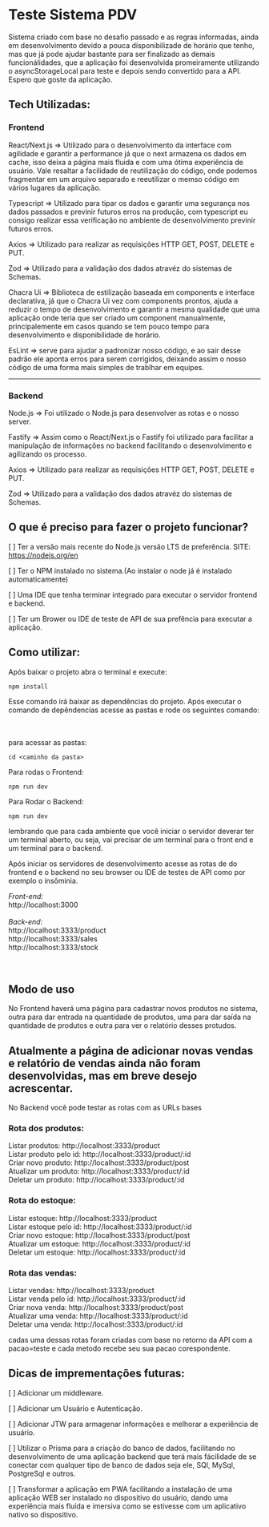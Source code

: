 # Teste Sistema PDV

Sistema criado com base no desafio passado e as regras informadas, ainda em desenvolvimento devido a pouca disponibilizade de horário que tenho, mas que já pode ajudar bastante para ser finalizado as demais funcionálidades, que a aplicação foi desenvolvida promeiramente utilizando o asyncStorageLocal para teste e depois sendo convertido para a API. Espero que goste da aplicação. 

## Tech Utilizadas:

### Frontend

React/Next.js => Utilizado para o desenvolvimento da interface com agilidade e garantir a performance já que o next armazena os dados em cache, isso deixa a página mais fluida e com uma ótima experiência de usuário. Vale resaltar a facilidade de reutilização do código, onde podemos fragmentar em um arquivo separado e reeutilizar o memso código em vários lugares da aplicação.

Typescript => Utilizado para tipar os dados e garantir uma segurança nos dados passados e previnir futuros erros na produção, com typescript eu consigo realizar essa verificação no ambiente de desenvolvimento previnir futuros erros.

Axios => Utilizado para realizar as requisições HTTP GET, POST, DELETE e PUT.

Zod => Utilizado para a validação dos dados atravéz do sistemas de Schemas.

Chacra Ui => Biblioteca de estilização baseada em components e interface declarativa, já que o Chacra Ui vez com components prontos, ajuda a reduzir o tempo de desenvolvimento e garantir a mesma qualidade que uma aplicação onde teria que ser criado um component manualmente, principalemente em casos quando se tem pouco tempo para desenvolvimento e disponibilidade de horário.

EsLint => serve para ajudar a padronizar nosso código, e ao sair desse padrão ele aponta erros para serem corrigidos, deixando assim o nosso código de uma forma mais simples de trablhar em equipes.

---

### Backend

Node.js => Foi utilizado o Node.js para desenvolver as rotas e o nosso server.

Fastify => Assim como o React/Next.js o Fastify foi utilizado para facilitar a manipulação de informações no backend facilitando o desenvolvimento e agilizando os processo.

Axios => Utilizado para realizar as requisições HTTP GET, POST, DELETE e PUT.

Zod => Utilizado para a validação dos dados atravéz do sistemas de Schemas.



## O que é preciso para fazer o projeto funcionar?

[ ] Ter a versão mais recente do Node.js versão LTS de preferência. SITE: https://nodejs.org/en

[ ] Ter o NPM instalado no sistema.(Ao instalar o node já é instalado automaticamente)

[ ] Uma IDE que tenha terminar integrado para executar o servidor frontend e backend.

[ ] Ter um Brower ou IDE de teste de API de sua prefência para executar a aplicação. 

## Como utilizar: 

Após baixar o projeto abra o terminal e execute:

```
npm install
```
Esse comando irá baixar as dependências do projeto. Após executar o comando de depêndencias acesse as pastas e rode os seguintes comando:
<br>
<br>
<br>

para acessar as pastas:
```
cd <caminho da pasta>
```
Para rodas o Frontend:
```
npm run dev
```
Para Rodar o Backend:
```
npm run dev
```

lembrando que para cada ambiente que você iniciar o servidor deverar ter um terminal aberto, ou seja, vai precisar de um terminal para o front end e um terminal para o backend.

Após iniciar os servidores de desenvolvimento acesse as rotas de do frontend e o backend no seu browser ou IDE de testes de API como por exemplo o insôminia.

*Front-end:* 
<br>
http://localhost:3000
<br>
<br>
*Back-end:* 
<br>
http://localhost:3333/product<br>
http://localhost:3333/sales<br>
http://localhost:3333/stock<br><br><br>

## Modo de uso

No Frontend haverá uma página para cadastrar novos produtos no sistema, outra para dar entrada na quantidade de produtos, uma para dar saída na quantidade de produtos e outra para ver o relatório desses protudos.

Atualmente a página de adicionar novas vendas e relatório de vendas ainda não foram desenvolvidas, mas em breve desejo acrescentar.
-
No Backend você pode testar as rotas com as URLs bases

### Rota dos produtos:

Listar produtos: http://localhost:3333/product<br>
Listar produto pelo id: http://localhost:3333/product/:id<br>
Criar novo produto: http://localhost:3333/product/post<br>
Atualizar um produto: http://localhost:3333/product/:id<br>
Deletar um produto: http://localhost:3333/product/:id

### Rota do estoque:

Listar estoque: http://localhost:3333/product<br>
Listar estoque pelo id: http://localhost:3333/product/:id<br>
Criar novo estoque: http://localhost:3333/product/post<br>
Atualizar um estoque: http://localhost:3333/product/:id<br>
Deletar um estoque: http://localhost:3333/product/:id

### Rota das vendas:

Listar vendas: http://localhost:3333/product<br>
Listar venda pelo id: http://localhost:3333/product/:id<br>
Criar nova venda: http://localhost:3333/product/post<br>
Atualizar uma venda: http://localhost:3333/product/:id<br>
Deletar uma venda: http://localhost:3333/product/:id

cadas uma dessas rotas foram criadas com base no retorno da API com a pacao=teste e cada metodo recebe seu sua pacao corespondente.

## Dicas de imprementações futuras:

[ ] Adicionar um middleware.

[ ] Adicionar um Usuário e Autenticação.

[ ] Adicionar JTW para armagenar informações e melhorar a experiência de usuário.

[ ] Utilizar o Prisma para a criação do banco de dados, facilitando no desenvolvimento de uma aplicação backend que terá mais fácilidade de se conectar com qualquer tipo de banco de dados seja ele, SQl, MySql, PostgreSql e outros.

[ ] Transformar a aplicação em PWA facilitando a instalação de uma aplicação WEB ser instalado no dispositivo do usuário, dando uma experiência mais fluída e imersiva como se estivesse com  um aplicativo nativo so dispositivo.
